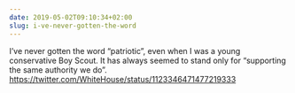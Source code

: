 ```yaml
---
date: 2019-05-02T09:10:34+02:00
slug: i-ve-never-gotten-the-word
---
```

I’ve never gotten the word “patriotic”, even when I was a young conservative Boy Scout. It has always seemed to stand only for “supporting the same authority we do”. https://twitter.com/WhiteHouse/status/1123346471477219333

